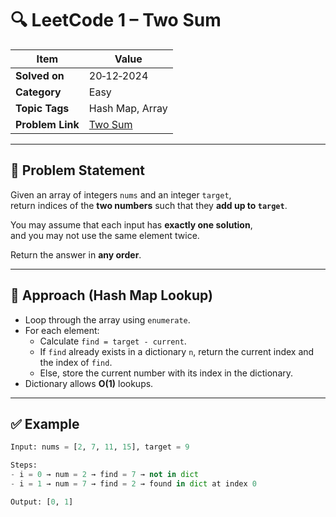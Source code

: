 # 🔍 LeetCode 1 – Two Sum

| Item | Value |
|------|-------|
| **Solved on** | 20‑12‑2024 |
| **Category** | Easy |
| **Topic Tags** | Hash Map, Array |
| **Problem Link** | [Two Sum](https://leetcode.com/problems/two-sum/) |

---

## 📄 Problem Statement

Given an array of integers `nums` and an integer `target`,  
return indices of the **two numbers** such that they **add up to `target`**.

You may assume that each input has **exactly one solution**,  
and you may not use the same element twice.

Return the answer in **any order**.

---

## 🧠 Approach (Hash Map Lookup)

- Loop through the array using `enumerate`.
- For each element:
  - Calculate `find = target - current`.
  - If `find` already exists in a dictionary `n`, return the current index and the index of `find`.
  - Else, store the current number with its index in the dictionary.
- Dictionary allows **O(1)** lookups.

---

## ✅ Example

```python
Input: nums = [2, 7, 11, 15], target = 9

Steps:
- i = 0 → num = 2 → find = 7 → not in dict
- i = 1 → num = 7 → find = 2 → found in dict at index 0

Output: [0, 1]
